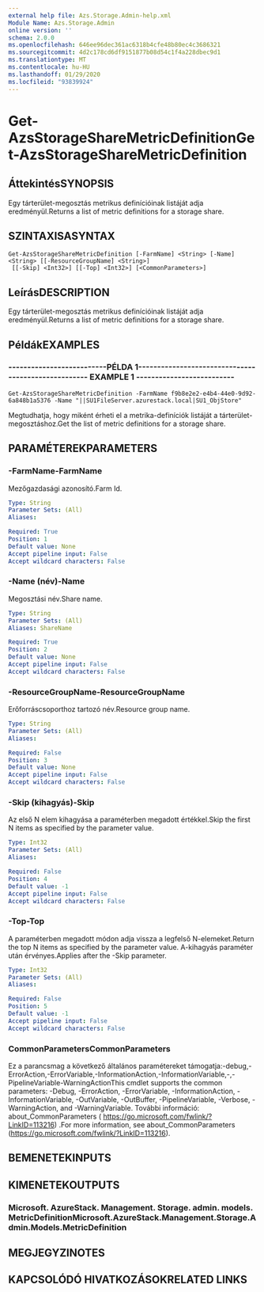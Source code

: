 ```yaml
---
external help file: Azs.Storage.Admin-help.xml
Module Name: Azs.Storage.Admin
online version: ''
schema: 2.0.0
ms.openlocfilehash: 646ee96dec361ac6318b4cfe48b80ec4c3686321
ms.sourcegitcommit: 4d2c178cd6df9151877b08d54c1f4a228dbec9d1
ms.translationtype: MT
ms.contentlocale: hu-HU
ms.lasthandoff: 01/29/2020
ms.locfileid: "93839924"
---
```

# <span data-ttu-id="bf8c6-101">Get-AzsStorageShareMetricDefinition</span><span class="sxs-lookup"><span data-stu-id="bf8c6-101">Get-AzsStorageShareMetricDefinition</span></span>

## <span data-ttu-id="bf8c6-102">Áttekintés</span><span class="sxs-lookup"><span data-stu-id="bf8c6-102">SYNOPSIS</span></span>
<span data-ttu-id="bf8c6-103">Egy tárterület-megosztás metrikus definícióinak listáját adja eredményül.</span><span class="sxs-lookup"><span data-stu-id="bf8c6-103">Returns a list of metric definitions for a storage share.</span></span>

## <span data-ttu-id="bf8c6-104">SZINTAXISA</span><span class="sxs-lookup"><span data-stu-id="bf8c6-104">SYNTAX</span></span>

```
Get-AzsStorageShareMetricDefinition [-FarmName] <String> [-Name] <String> [[-ResourceGroupName] <String>]
 [[-Skip] <Int32>] [[-Top] <Int32>] [<CommonParameters>]
```

## <span data-ttu-id="bf8c6-105">Leírás</span><span class="sxs-lookup"><span data-stu-id="bf8c6-105">DESCRIPTION</span></span>
<span data-ttu-id="bf8c6-106">Egy tárterület-megosztás metrikus definícióinak listáját adja eredményül.</span><span class="sxs-lookup"><span data-stu-id="bf8c6-106">Returns a list of metric definitions for a storage share.</span></span>

## <span data-ttu-id="bf8c6-107">Példák</span><span class="sxs-lookup"><span data-stu-id="bf8c6-107">EXAMPLES</span></span>

### <span data-ttu-id="bf8c6-108">--------------------------PÉLDA 1--------------------------</span><span class="sxs-lookup"><span data-stu-id="bf8c6-108">-------------------------- EXAMPLE 1 --------------------------</span></span>
```
Get-AzsStorageShareMetricDefinition -FarmName f9b8e2e2-e4b4-44e0-9d92-6a848b1a5376 -Name "||SU1FileServer.azurestack.local|SU1_ObjStore"
```

<span data-ttu-id="bf8c6-109">Megtudhatja, hogy miként érheti el a metrika-definíciók listáját a tárterület-megosztáshoz.</span><span class="sxs-lookup"><span data-stu-id="bf8c6-109">Get the list of metric definitions for a storage share.</span></span>

## <span data-ttu-id="bf8c6-110">PARAMÉTEREK</span><span class="sxs-lookup"><span data-stu-id="bf8c6-110">PARAMETERS</span></span>

### <span data-ttu-id="bf8c6-111">-FarmName</span><span class="sxs-lookup"><span data-stu-id="bf8c6-111">-FarmName</span></span>
<span data-ttu-id="bf8c6-112">Mezőgazdasági azonosító.</span><span class="sxs-lookup"><span data-stu-id="bf8c6-112">Farm Id.</span></span>

```yaml
Type: String
Parameter Sets: (All)
Aliases: 

Required: True
Position: 1
Default value: None
Accept pipeline input: False
Accept wildcard characters: False
```

### <span data-ttu-id="bf8c6-113">-Name (név)</span><span class="sxs-lookup"><span data-stu-id="bf8c6-113">-Name</span></span>
<span data-ttu-id="bf8c6-114">Megosztási név.</span><span class="sxs-lookup"><span data-stu-id="bf8c6-114">Share name.</span></span>

```yaml
Type: String
Parameter Sets: (All)
Aliases: ShareName

Required: True
Position: 2
Default value: None
Accept pipeline input: False
Accept wildcard characters: False
```

### <span data-ttu-id="bf8c6-115">-ResourceGroupName</span><span class="sxs-lookup"><span data-stu-id="bf8c6-115">-ResourceGroupName</span></span>
<span data-ttu-id="bf8c6-116">Erőforráscsoporthoz tartozó név.</span><span class="sxs-lookup"><span data-stu-id="bf8c6-116">Resource group name.</span></span>

```yaml
Type: String
Parameter Sets: (All)
Aliases: 

Required: False
Position: 3
Default value: None
Accept pipeline input: False
Accept wildcard characters: False
```

### <span data-ttu-id="bf8c6-117">-Skip (kihagyás)</span><span class="sxs-lookup"><span data-stu-id="bf8c6-117">-Skip</span></span>
<span data-ttu-id="bf8c6-118">Az első N elem kihagyása a paraméterben megadott értékkel.</span><span class="sxs-lookup"><span data-stu-id="bf8c6-118">Skip the first N items as specified by the parameter value.</span></span>

```yaml
Type: Int32
Parameter Sets: (All)
Aliases: 

Required: False
Position: 4
Default value: -1
Accept pipeline input: False
Accept wildcard characters: False
```

### <span data-ttu-id="bf8c6-119">-Top</span><span class="sxs-lookup"><span data-stu-id="bf8c6-119">-Top</span></span>
<span data-ttu-id="bf8c6-120">A paraméterben megadott módon adja vissza a legfelső N-elemeket.</span><span class="sxs-lookup"><span data-stu-id="bf8c6-120">Return the top N items as specified by the parameter value.</span></span>
<span data-ttu-id="bf8c6-121">A-kihagyás paraméter után érvényes.</span><span class="sxs-lookup"><span data-stu-id="bf8c6-121">Applies after the -Skip parameter.</span></span>

```yaml
Type: Int32
Parameter Sets: (All)
Aliases: 

Required: False
Position: 5
Default value: -1
Accept pipeline input: False
Accept wildcard characters: False
```

### <span data-ttu-id="bf8c6-122">CommonParameters</span><span class="sxs-lookup"><span data-stu-id="bf8c6-122">CommonParameters</span></span>
<span data-ttu-id="bf8c6-123">Ez a parancsmag a következő általános paramétereket támogatja:-debug,-ErrorAction,-ErrorVariable,-InformationAction,-InformationVariable,-,-PipelineVariable-WarningAction</span><span class="sxs-lookup"><span data-stu-id="bf8c6-123">This cmdlet supports the common parameters: -Debug, -ErrorAction, -ErrorVariable, -InformationAction, -InformationVariable, -OutVariable, -OutBuffer, -PipelineVariable, -Verbose, -WarningAction, and -WarningVariable.</span></span> <span data-ttu-id="bf8c6-124">További információ: about_CommonParameters ( https://go.microsoft.com/fwlink/?LinkID=113216) .</span><span class="sxs-lookup"><span data-stu-id="bf8c6-124">For more information, see about_CommonParameters (https://go.microsoft.com/fwlink/?LinkID=113216).</span></span>

## <span data-ttu-id="bf8c6-125">BEMENETEK</span><span class="sxs-lookup"><span data-stu-id="bf8c6-125">INPUTS</span></span>

## <span data-ttu-id="bf8c6-126">KIMENETEK</span><span class="sxs-lookup"><span data-stu-id="bf8c6-126">OUTPUTS</span></span>

### <span data-ttu-id="bf8c6-127">Microsoft. AzureStack. Management. Storage. admin. models. MetricDefinition</span><span class="sxs-lookup"><span data-stu-id="bf8c6-127">Microsoft.AzureStack.Management.Storage.Admin.Models.MetricDefinition</span></span>

## <span data-ttu-id="bf8c6-128">MEGJEGYZI</span><span class="sxs-lookup"><span data-stu-id="bf8c6-128">NOTES</span></span>

## <span data-ttu-id="bf8c6-129">KAPCSOLÓDÓ HIVATKOZÁSOK</span><span class="sxs-lookup"><span data-stu-id="bf8c6-129">RELATED LINKS</span></span>

